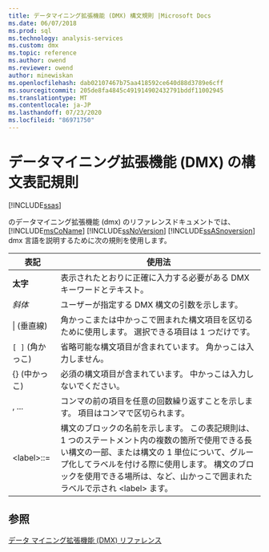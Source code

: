 ```yaml
---
title: データマイニング拡張機能 (DMX) 構文規則 |Microsoft Docs
ms.date: 06/07/2018
ms.prod: sql
ms.technology: analysis-services
ms.custom: dmx
ms.topic: reference
ms.author: owend
ms.reviewer: owend
author: minewiskan
ms.openlocfilehash: dab02107467b75aa418592ce640d88d3789e6cff
ms.sourcegitcommit: 205de8fa4845c491914902432791bddf11002945
ms.translationtype: MT
ms.contentlocale: ja-JP
ms.lasthandoff: 07/23/2020
ms.locfileid: "86971750"
---
```

# <a name="data-mining-extensions-dmx-syntax-conventions"></a>データマイニング拡張機能 (DMX) の構文表記規則
[!INCLUDE[ssas](../includes/applies-to-version/ssas.md)]

  のデータマイニング拡張機能 (dmx) のリファレンスドキュメントでは、 [!INCLUDE[msCoName](../includes/msconame-md.md)] [!INCLUDE[ssNoVersion](../includes/ssnoversion-md.md)] [!INCLUDE[ssASnoversion](../includes/ssasnoversion-md.md)] dmx 言語を説明するために次の規則を使用します。  
  
|表記|使用法|  
|----------------|-----------|  
|**太字**|表示されたとおりに正確に入力する必要がある DMX キーワードとテキスト。|  
|*斜体*|ユーザーが指定する DMX 構文の引数を示します。|  
|&#124; (垂直線)|角かっこまたは中かっこで囲まれた構文項目を区切るために使用します。 選択できる項目は 1 つだけです。|  
|`[ ]` (角かっこ)|省略可能な構文項目が含まれています。 角かっこは入力しません。|  
|{} (中かっこ)|必須の構文項目が含まれています。 中かっこは入力しないでください。|  
|, ...|コンマの前の項目を任意の回数繰り返すことを示します。 項目はコンマで区切られます。|  
|\<label>::=|構文のブロックの名前を示します。 この表記規則は、1 つのステートメント内の複数の箇所で使用できる長い構文の一部、または構文の 1 単位について、グループ化してラベルを付ける際に使用します。 構文のブロックを使用できる場所は、など、山かっこで囲まれたラベルで示され \<label> ます。|  
  
## <a name="see-also"></a>参照  
 [データ マイニング拡張機能 &#40;DMX&#41; リファレンス](../dmx/data-mining-extensions-dmx-reference.md)  
  
  

